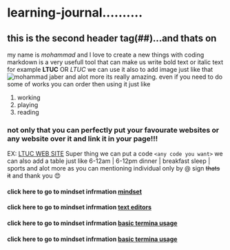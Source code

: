 # learning-journal..........
## this is the second header tag(##)...and thats on
my name is *mohammad* and I love to create a new things with coding 
markdown is a very usefull tool that can make us write bold text or italic text for example **LTUC** OR *LTUC*
we can use it also to add image just like that
![mohammad jaber](https://thumbs.dreamstime.com/z/3d-small-people-superstar-21298123.jpg)
and alot more its really amazing.
even if you need to do some of works you can order then using it just like
1. working
1. playing
1. reading
### not only that you can perfectly put your favourate websites or any website over it and link it in your page!!!
EX:
[LTUC WEB SITE](http://www.ltuc.com/)
Super thing we can put a code `<any code you want>`
we can also add a table just like
6-12am | 6-12pm
dinner | breakfast
sleep  | sports
and alot more as you can mentioning individual only by @ sign
~~thats it~~
and thank you
:heart_eyes:
#### click here to go to mindset infrmation [mindset](https://mohamamdjaber.github.io/learning-journal/lab01b) 
#### click here to go to mindset infrmation [text editors](https://mohamamdjaber.github.io/learning-journal/Text-editors)
#### click here to go to mindset infrmation [basic termina usage](https://mohamamdjaber.github.io/learning-journal/basic%20terminal%20usage)
#### click here to go to mindset infrmation [basic termina usage](https://mohamamdjaber.github.io/learning-journal/read3)
